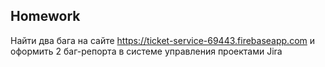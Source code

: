 ##  Homework

Найти два бага на сайте https://ticket-service-69443.firebaseapp.com и оформить 2 баг-репорта в системе управления проектами Jira